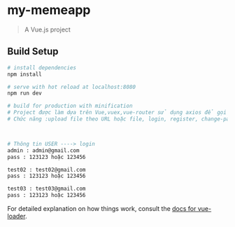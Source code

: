 # my-memeapp

> A Vue.js project

## Build Setup

``` bash
# install dependencies
npm install

# serve with hot reload at localhost:8080
npm run dev

# build for production with minification
# Project được làm dựa trên Vue,vuex,vue-router sử dụng axios để gọi api từ phía backend và một số plugin: comments, masonry, loader, ....
# Chức năng :upload file theo URL hoặc file, login, register, change-password,authentication,..



# Thông tin USER ----> login
admin : admin@gmail.com
pass : 123123 hoặc 123456

test02 : test02@gmail.com
pass : 123123 hoặc 123456

test03 : test03@gmail.com
pass : 123123 hoặc 123456
```

For detailed explanation on how things work, consult the [docs for vue-loader](http://vuejs.github.io/vue-loader).
